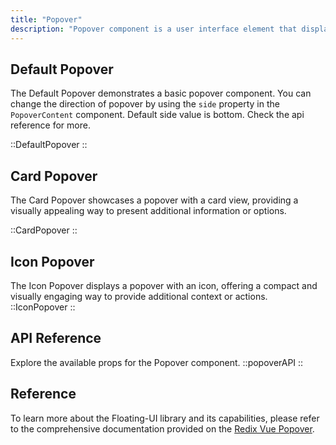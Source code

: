 ```yaml
---
title: "Popover"
description: "Popover component is a user interface element that displays additional information or options when a user interacts with a specific trigger, such as hovering over text or clicking a button."
---
```


## Default Popover

The Default Popover demonstrates a basic popover component. You can change the direction of popover by using the `side` property in the `PopoverContent` component. Default side value is bottom. Check the api reference for more.

::DefaultPopover
::

## Card Popover

The Card Popover showcases a popover with a card view, providing a visually appealing way to present additional information or options.

::CardPopover
::

## Icon Popover

The Icon Popover displays a popover with an icon, offering a compact and visually engaging way to provide additional context or actions.
::IconPopover
::

## API Reference

Explore the available props for the Popover component.
::popoverAPI
::

## Reference

To learn more about the Floating-UI library and its capabilities, please refer to the comprehensive documentation provided on the [Redix Vue Popover](https://www.radix-vue.com/components/popover.html#popover).
